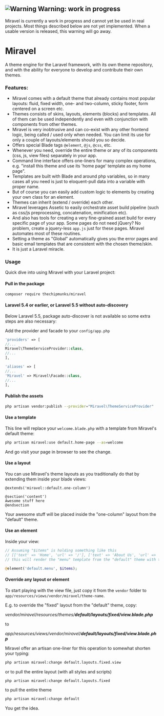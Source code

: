## ![Warning](https://placehold.it/35/f03c15/ffffff?text=!) Warning: work in progress

Miravel is currently a work in progress and cannot yet be used in real projects. Most things described below are not yet implemented. When a usable version is released, this warning will go away.

# Miravel
A theme engine for the Laravel framework, with its own theme repository, and with the ability for everyone to develop and contribute their own themes.

### Features:

- Miravel comes with a default theme that already contains most popular layouts: fluid, fixed width, one- and two-column, sticky footer, form centered on a screen etc.
- Themes consists of skins, layouts, elements (blocks) and templates. All of them can be used independently and even with conjunction with components from other themes.
- Miravel is very inobtrusive and can co-exist with any other frontend logic, being called / used only when needed. You can limit its use for only a couple of layouts/elements should you so decide.
- Offers special Blade tags ```@element```, ```@js```, ```@css```, etc.
- Whenever you need, override the entire theme or any of its components (css, js, view files) separately in your app.
- Command line interface offers one-liners for many complex operations, e.g. "install this theme and use its 'home page' template as my home page".
- Templates are built with Blade and around php variables, so in many cases all you need is just to eloquent-pull data into a variable with proper name.
- But of course you can easily add custom logic to elements by creating your own class for an element.
- Themes can inherit (extend / override) each other.
- Miravel leverages Assetic to easily orchestrate asset build pipeline (such as css/js preprocessing, concatenation, minification etc).
- And also has tools for creating a very fine-grained asset build for every specific page of your app. Some pages do not need jQuery? No problem, create a jquery-less ```app.js``` just for these pages. Miravel automates most of these routines.
- Setting a theme as "Global" automatically gives you the error pages and basic email templates that are consistent with the chosen theme/skin.
- It is just a Laravel miracle.

### Usage

Quick dive into using Miravel with your Laravel project:

#### Pull in the package

```bash
composer require thechipmunks/miravel
```

#### Laravel 5.4 or earlier, or Laravel 5.5 without auto-discovery

Below Laravel 5.5, package auto-discover is not available so some extra steps are also necessary:

Add the provider and facade to your ```config/app.php```

```php
'providers' => [
//...
Miravel\ThemeServiceProvider::class,
//...
],
```

```php
'aliases' => [
//...
'Miravel' => Miravel\Facade::class,
//...
],
```

#### Publish the assets

```bash
php artisan vendor:publish --provider="Miravel\ThemeServiceProvider"
```

#### Use a template

This line will replace your ```welcome.blade.php``` with a template from Miravel's default theme:

```bash
php artisan miravel:use default.home-page --as=welcome
```

And go visit your page in browser to see the change.

#### Use a layout

You can use Miravel's theme layouts as you traditionally do that by extending them inside your blade views:

```
@extends('miravel::default.one-column')

@section('content')
Awesome stuff here
@endsection
```

Your awesome stuff will be placed inside the "one-column" layout from the "default" theme.

#### Use an element

Inside your view:

```php
// Assuming "$items" is holding something like this
// [['text' => 'Home', 'url' => '/'], ['text' => 'About Us', 'url' => '/about']]
// this will render the "menu" template from the "default" theme with these items.

@element('default.menu', $items);
```

#### Override any layout or element

To start playing with the view file, just copy it from the ```vendor``` folder to ```app/resources/views/vendor/miravel/theme-name```. 

E.g. to override the "fixed" layout from the "default" theme, copy:

_vendor/miravel/resources/themes/**default/layouts/fixed/view.blade.php**_

to

_app/resources/views/vendor/miravel/**default/layouts/fixed/view.blade.php**_

Miravel offer an artisan one-liner for this operation to somewhat shorten your typing:

```bash
php artisan miravel:change default.layouts.fixed.view
```

or to pull the entire layout (with all styles and scripts)

```bash
php artisan miravel:change default.layouts.fixed
```

to pull the entire theme

```bash
php artisan miravel:change default
```

You get the idea.
